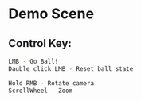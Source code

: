 # Demo Scene

## Control Key:

```bash
LMB - Go Ball!
Dauble click LMB - Reset ball state

Hold RMB - Rotate camera
ScrollWheel - Zoom

```